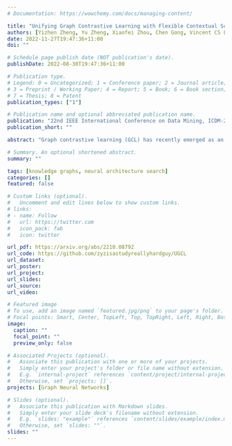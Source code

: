 ```yaml
---
# Documentation: https://wowchemy.com/docs/managing-content/

title: "Unifying Graph Contrastive Learning with Flexible Contextual Scopes"
authors: [Yizhen Zheng, Yu Zheng, Xiaofei Zhou, Chen Gong, Vincent CS Lee, Shirui Pan]
date: 2022-11-27T19:47:36+11:00
doi: ""

# Schedule page publish date (NOT publication's date).
publishDate: 2022-08-30T19:47:36+11:00

# Publication type.
# Legend: 0 = Uncategorized; 1 = Conference paper; 2 = Journal article;
# 3 = Preprint / Working Paper; 4 = Report; 5 = Book; 6 = Book section;
# 7 = Thesis; 8 = Patent
publication_types: ["1"]

# Publication name and optional abbreviated publication name.
publication: "22nd IEEE International Conference on Data Mining, ICDM-22, Orlando, FL, United States, November 28 - December 1, 2022 (CORE A*)"
publication_short: ""

abstract: "Graph contrastive learning (GCL) has recently emerged as an effective learning paradigm to alleviate the reliance on labelling information for graph representation learning. The core of GCL is to maximise the mutual information between the representation of a node and its contextual representation (i.e., the corresponding instance with similar semantic information) summarised from the contextual scope (e.g., the whole graph or 1-hop neighbourhood). This scheme distils valuable self-supervision signals for GCL training. However, existing GCL methods still suffer from limitations, such as the incapacity or inconvenience in choosing a suitable contextual scope for different datasets and building biased contrastiveness. To address aforementioned problems, we present a simple self-supervised learning method termed Unifying Graph Contrastive Learning with Flexible Contextual Scopes (UGCL for short). Our algorithm builds flexible contextual representations with tunable contextual scopes by controlling the power of an adjacency matrix. Additionally, our method ensures contrastiveness is built within connected components to reduce the bias of contextual representations. Based on representations from both local and contextual scopes, UGCL optimises a very simple contrastive loss function for graph representation learning. Essentially, the architecture of UGCL can be considered as a general framework to unify existing GCL methods. We have conducted intensive experiments and achieved new state-of-the-art performance in six out of eight benchmark datasets compared with self-supervised graph representation learning baselines. Our code has been open-sourced."

# Summary. An optional shortened abstract.
summary: ""

tags: [knowledge graphs, neural architecture search]
categories: []
featured: false

# Custom links (optional).
#   Uncomment and edit lines below to show custom links.
# links:
# - name: Follow
#   url: https://twitter.com
#   icon_pack: fab
#   icon: twitter

url_pdf: https://arxiv.org/abs/2210.08792
url_code: https://github.com/zyzisastudyreallyhardguy/UGCL
url_dataset:
url_poster:
url_project:
url_slides:
url_source:
url_video:

# Featured image
# To use, add an image named `featured.jpg/png` to your page's folder. 
# Focal points: Smart, Center, TopLeft, Top, TopRight, Left, Right, BottomLeft, Bottom, BottomRight.
image:
  caption: ""
  focal_point: ""
  preview_only: false

# Associated Projects (optional).
#   Associate this publication with one or more of your projects.
#   Simply enter your project's folder or file name without extension.
#   E.g. `internal-project` references `content/project/internal-project/index.md`.
#   Otherwise, set `projects: []`.
projects: [Graph Neural Networks]

# Slides (optional).
#   Associate this publication with Markdown slides.
#   Simply enter your slide deck's filename without extension.
#   E.g. `slides: "example"` references `content/slides/example/index.md`.
#   Otherwise, set `slides: ""`.
slides: ""
---
```

